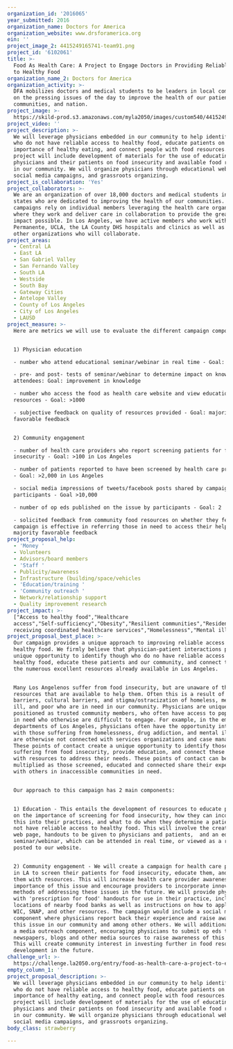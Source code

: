 ```yaml
---
organization_id: '2016065'
year_submitted: 2016
organization_name: Doctors for America
organization_website: www.drsforamerica.org
ein: ''
project_image_2: 4415249165741-team91.png
project_id: '6102061'
title: >-
  Food As Health Care: A Project to Engage Doctors in Providing Reliable Access
  to Healthy Food
organization_name_2: Doctors for America
organization_activity: >-
  DFA mobilizes doctors and medical students to be leaders in local communities
  on the pressing issues of the day to improve the health of our patients,
  communities, and nation.
project_image: >-
  https://skild-prod.s3.amazonaws.com/myla2050/images/custom540/4415249165741-team91.png
project_video: ''
project_description: >-
  We will leverage physicians embedded in our community to help identify those
  who do not have reliable access to healthy food, educate patients on the
  importance of healthy eating, and connect people with food resources. Our
  project will include development of materials for the use of educating
  physicians and their patients on food insecurity and available food resources
  in our community. We will organize physicians through educational webinars,
  social media campaigns, and grassroots organizing.
project_is_collaboration: 'Yes'
project_collaborators: >-
  We are an organization of over 18,000 doctors and medical students in all 50
  states who are dedicated to improving the health of our communities. Our
  campaigns rely on individual members leveraging the health care organizations
  where they work and deliver care in collaboration to provide the greatest
  impact possible. In Los Angeles, we have active members who work within Kaiser
  Permanente, UCLA, the LA County DHS hospitals and clinics as well as numerous
  other organizations who will collaborate.
project_areas:
  - Central LA
  - East LA
  - San Gabriel Valley
  - San Fernando Valley
  - South LA
  - Westside
  - South Bay
  - Gateway Cities
  - Antelope Valley
  - County of Los Angeles
  - City of Los Angeles
  - LAUSD
project_measure: >-
  Here are metrics we will use to evaluate the different campaign components:


  1) Physician education

  - number who attend educational seminar/webinar in real time - Goal: >100

  - pre- and post- tests of seminar/webinar to determine impact on knowledge of
  attendees: Goal: improvement in knowledge

  - number who access the food as health care website and view educational
  resources - Goal: >1000

  - subjective feedback on quality of resources provided - Goal: majority
  favorable feedback


  2) Community engagement

  - number of health care providers who report screening patients for food
  insecurity - Goal: >100 in Los Angeles

  - number of patients reported to have been screened by health care providers 
  - Goal: >2,000 in Los Angeles

  - social media impressions of tweets/facebook posts shared by campaign
  participants - Goal >10,000

  - number of op eds published on the issue by participants - Goal: 2

  - solicited feedback from community food resources on whether they feel the
  campaign is effective in referring those in need to access their help - Goal:
  majority favorable feedback
project_proposal_help:
  - 'Money '
  - Volunteers
  - Advisors/board members
  - 'Staff '
  - Publicity/awareness
  - Infrastructure (building/space/vehicles
  - 'Education/training '
  - 'Community outreach '
  - Network/relationship support
  - Quality improvement research
project_impact: >-
  ["Access to healthy food","Healthcare
  access","Self-sufficiency","Obesity","Resilient communities","Residents
  receiving coordinated healthcare services","Homelessness","Mental illness"]
project_proposal_best_place: >-
  Our campaign provides a unique approach to improving reliable access to
  healthy food. We firmly believe that physician-patient interactions provide a
  unique opportunity to identify though who do no have reliable access to
  healthy food, educate these patients and our community, and connect them with
  the numerous excellent resources already available in Los Angeles. 


  Many Los Angelenos suffer from food insecurity, but are unaware of the
  resources that are available to help them. Often this is a result of language
  barriers, cultural barriers, and stigma/ostracization of homeless, mentally
  ill, and poor who are in need in our community. Physicians are uniquely
  positioned as trusted community members, who often have access to populations
  in need who otherwise are difficult to engage. For example, in the emergency
  departments of Los Angeles, physicians often have the opportunity interact
  with those suffering from homelessness, drug addiction, and mental illness who
  are otherwise not connected with services organizations and case managers.
  These points of contact create a unique opportunity to identify those
  suffering from food insecurity, provide education, and connect these patients
  with resources to address their needs. These points of contact can be
  multiplied as those screened, educated and connected share their experiences
  with others in inaccessible communities in need. 


  Our approach to this campaign has 2 main components:


  1) Education - This entails the development of resources to educate physicians
  on the importance of screening for food insecurity, how they can incorporate
  this into their practices, and what to do when they determine a patient does
  not have reliable access to healthy food. This will involve the creation of a
  web page, handouts to be given to physicians and patients,  and an educational
  seminar/webinar, which can be attended in real time, or viewed as a recording
  posted to our website.


  2) Community engagement - We will create a campaign for health care providers
  in LA to screen their patients for food insecurity, educate them, and connect
  them with resources. This will increase health care provider awareness of the
  importance of this issue and encourage providers to incorporate innovative
  methods of addressing these issues in the future. We will provide physicians
  with 'prescription for food' handouts for use in their practice, including the
  locations of nearby food banks as well as instructions on how to apply for
  WIC, SNAP, and other resources. The campaign would include a social media
  component where physicians report back their experience and raise awareness of
  this issue in our community and among other others. We will additionally have
  a media outreach component, encouraging physicians to submit op eds to local
  newspapers, blogs and other media sources to raise awareness of this issue.
  This will create community interest in investing further in food resource
  development in the future.
challenge_url: >-
  https://challenge.la2050.org/entry/food-as-health-care-a-project-to-engage-doctors-in-providing-reliable-access-to-healthy-food
empty_column_1: ''
project_proposal_description: >-
  We will leverage physicians embedded in our community to help identify those
  who do not have reliable access to healthy food, educate patients on the
  importance of healthy eating, and connect people with food resources. Our
  project will include development of materials for the use of educating
  physicians and their patients on food insecurity and available food resources
  in our community. We will organize physicians through educational webinars,
  social media campaigns, and grassroots organizing.
body_class: strawberry

---
```

